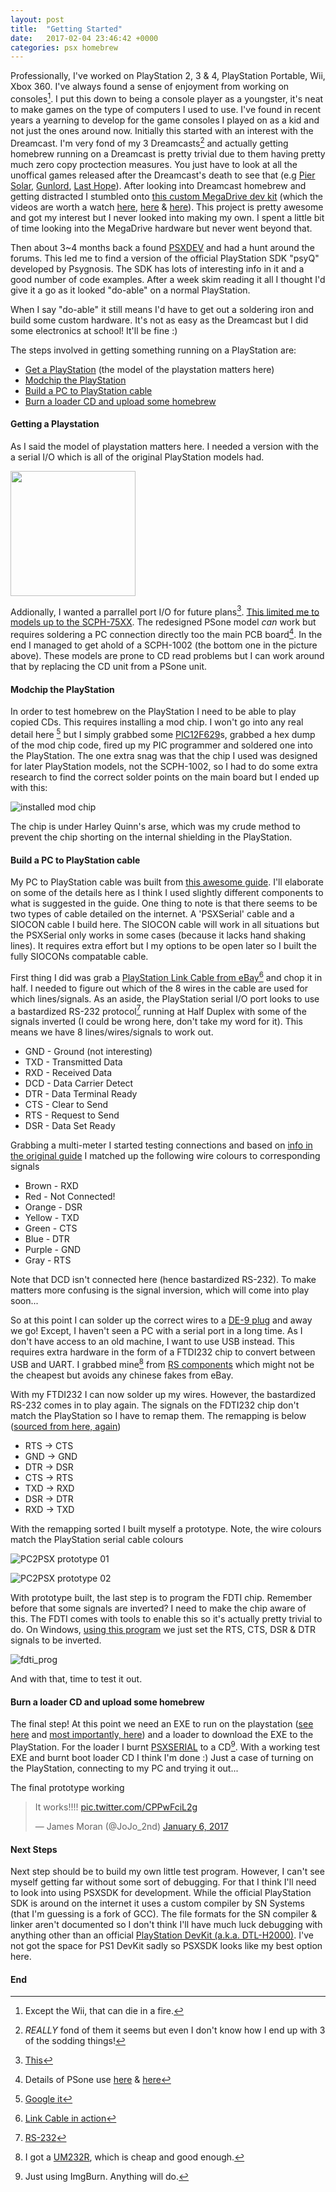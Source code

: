 ```yaml
---
layout: post
title:  "Getting Started"
date:   2017-02-04 23:46:42 +0000
categories: psx homebrew
---
```


Professionally, I've worked on PlayStation 2, 3 & 4, PlayStation Portable, Wii, Xbox 360. I've always found a sense of enjoyment from working on consoles[^1]. I put this down to being a console player as a youngster, it's neat to make games on the type of computers I used to use. I've found in recent years a yearning to develop for the game consoles I played on as a kid and not just the ones around now. Initially this started with an interest with the Dreamcast. I'm very fond of my 3 Dreamcasts[^2] and actually getting homebrew running on a Dreamcast is pretty trivial due to them having pretty much zero copy proctection measures. You just have to look at all the unoffical games released after the Dreamcast's death to see that (e.g [Pier Solar][1], [Gunlord][2], [Last Hope][3]). After looking into Dreamcast homebrew and getting distracted I stumbled onto [this custom MegaDrive dev kit][7] (which the videos are worth a watch [here][4], [here][5] & [here][6]). This project is pretty awesome and got my interest but I never looked into making my own. I spent a little bit of time looking into the MegaDrive hardware but never went beyond that. 

Then about 3~4 months back a found [PSXDEV][8] and had a hunt around the forums. This led me to find a version of the official PlayStation SDK "psyQ" developed by Psygnosis. The SDK has lots of interesting info in it and a good number of code examples. After a week skim reading it all I thought I'd give it a go as it looked "do-able" on a normal PlayStation.

When I say "do-able" it still means I'd have to get out a soldering iron and build some custom hardware. It's not as easy as the Dreamcast but I did some electronics at school! It'll be fine :)

The steps involved in getting something running on a PlayStation are:
* [Get a PlayStation](#getting-a-playstation) (the model of the playstation matters here)
* [Modchip the PlayStation](#modchip-the-playstation)
* [Build a PC to PlayStation cable](#build-a-pc-to-playstation-cable)
* [Burn a loader CD and upload some homebrew](#burn-a-loader-cd-and-upload-some-homebrew)

#### Getting a Playstation ####

As I said the model of playstation matters here. I needed a version with the a serial I/O which is all of the original PlayStation models had.

<img src="/images/getting_started/models_v1.jpg" width="200" />

Addionally, I wanted a parrallel port I/O for future plans[^3]. [This limited me to models up to the SCPH-75XX][10]. The redesigned PSone model *can* work but requires soldering a PC connection directly too the main PCB board[^4]. In the end I managed to get ahold of a SCPH-1002 (the bottom one in the picture above). These models are prone to CD read problems but I can work around that by replacing the CD unit from a PSone unit.


#### Modchip the PlayStation ####

In order to test homebrew on the PlayStation I need to be able to play copied CDs. This requires installing a mod chip. I won't go into any real detail here [^5] but I simply grabbed some [PIC12F629][15]s, grabbed a hex dump of the mod chip code, fired up my PIC programmer and soldered one into the PlayStation. The one extra snag was that the chip I used was designed for later PlayStation models, not the SCPH-1002, so I had to do some extra research to find the correct solder points on the main board but I ended up with this:

![installed mod chip][9]

The chip is under Harley Quinn's arse, which was my crude method to prevent the chip shorting on the internal shielding in the PlayStation.

#### Build a PC to PlayStation cable ####

My PC to PlayStation cable was built from [this awesome guide][16]. I'll elaborate on some of the details here as I think I used slightly different components to what is suggested in the guide. One thing to note is that there seems to be two types of cable detailed on the internet. A 'PSXSerial' cable and a SIOCON cable I build here. The SIOCON cable will work in all situations but the PSXSerial only works in some cases (because it lacks hand shaking lines). It requires extra effort but I my options to be open later so I built the fully SIOCONs compatable cable.

First thing I did was grab a [PlayStation Link Cable from eBay][17][^6] and chop it in half. I needed to figure out which of the 8 wires in the cable are used for which lines/signals. As an aside, the PlayStation serial I/O port looks to use a bastardized RS-232 protocol[^7] running at Half Duplex with some of the signals inverted (I could be wrong here, don't take my word for it). This means we have 8 lines/wires/signals to work out.
* GND - Ground (not interesting) 
* TXD - Transmitted Data
* RXD - Received Data
* DCD - Data Carrier Detect
* DTR - Data Terminal Ready
* CTS - Clear to Send
* RTS - Request to Send
* DSR - Data Set Ready

Grabbing a multi-meter I started testing connections and based on [info in the original guide][16] I matched up the following wire colours to corresponding signals
* Brown - RXD
* Red - Not Connected!
* Orange - DSR
* Yellow - TXD
* Green - CTS
* Blue - DTR
* Purple - GND
* Gray - RTS

Note that DCD isn't connected here (hence bastardized RS-232). To make matters more confusing is the signal inversion, which will come into play soon...

So at this point I can solder up the correct wires to a [DE-9 plug][20] and away we go! Except, I haven't seen a PC with a serial port in a long time. As I don't have access to an old machine, I want to use USB instead. This requires extra hardware in the form of a FTDI232 chip to convert between USB and UART. I grabbed mine[^8] from [RS components][21] which might not be the cheapest but avoids any chinese fakes from eBay.

With my FTDI232 I can now solder up my wires. However, the bastardized RS-232 comes in to play again. The signals on the FDTI232 chip don't match the PlayStation so I have to remap them. The remapping is below ([sourced from here, again][16])

* RTS -> CTS
* GND -> GND
* DTR -> DSR
* CTS -> RTS
* TXD -> RXD
* DSR -> DTR
* RXD -> TXD

With the remapping sorted I built myself a prototype. Note, the wire colours match the PlayStation serial cable colours

![PC2PSX prototype 01][23]

![PC2PSX prototype 02][24]

With prototype built, the last step is to program the FDTI chip. Remember before that some signals are inverted? I need to make the chip aware of this. The FDTI comes with tools to enable this so it's actually pretty trivial to do. On Windows, [using this program][25] we just set the RTS, CTS, DSR & DTR signals to be inverted.

![fdti_prog][26]

And with that, time to test it out.

#### Burn a loader CD and upload some homebrew ####

The final step! At this point we need an EXE to run on the playstation ([see here][27] and [most importantly, here][28]) and a loader to download the EXE to the PlayStation. For the loader I burnt [PSXSERIAL][29] to a CD[^9]. With a working test EXE and burnt boot loader CD I think I'm done :) Just a case of turning on the PlayStation, connecting to my PC and trying it out...

The final prototype working
<blockquote class="twitter-tweet" data-lang="en"><p lang="en" dir="ltr">It works!!!! <a href="https://t.co/CPPwFciL2g">pic.twitter.com/CPPwFciL2g</a></p>&mdash; James Moran (@JoJo_2nd) <a href="https://twitter.com/JoJo_2nd/status/817518666073968641">January 6, 2017</a></blockquote>
<script async src="//platform.twitter.com/widgets.js" charset="utf-8"></script>

#### Next Steps ####

Next step should be to build my own little test program. However, I can't see myself getting far without some sort of debugging. For that I think I'll need to look into using PSXSDK for development. While the official PlayStation SDK is around on the internet it uses a custom compiler by SN Systems (that I'm guessing is a fork of GCC). The file formats for the SN compiler & linker aren't documented so I don't think I'll have much luck debugging with anything other than an official [PlayStation DevKit (a.k.a. DTL-H2000)][30]. I've not got the space for PS1 DevKit sadly so PSXSDK looks like my best option here.

#### End ####

[^1]: Except the Wii, that can die in a fire.
[^2]: *REALLY* fond of them it seems but even I don't know how I end up with 3 of the sodding things!
[^3]: [This][11]
[^4]: Details of PSone use [here][12] & [here][13]
[^5]: [Google it][14]
[^6]: [Link Cable in action][18]
[^7]: [RS-232][19]
[^8]: I got a [UM232R][22], which is cheap and good enough.
[^9]: Just using ImgBurn. Anything will do.

[1]: https://www.youtube.com/watch?v=NFDHl-c9sac
[2]: https://www.youtube.com/watch?v=HygVagZtSO4
[3]: https://www.youtube.com/watch?v=FUbFYsyjAV4
[4]: https://www.youtube.com/watch?v=mEH7a-a8dvQ
[5]: https://www.youtube.com/watch?v=JxBzxhMhANI
[6]: https://www.youtube.com/watch?v=dLoudQc8L08
[7]: https://hackaday.io/project/1507-usb-megadrive-devkit
[8]: http://www.psxdev.net/
[9]: /images/getting_started/1002_modchip_installed.jpg
[10]: https://en.wikipedia.org/wiki/PlayStation_models#Comparison_of_models
[11]: http://ps-io.com/
[12]: http://www.psxdev.net/forum/viewtopic.php?f=62&t=365
[13]: http://assemblergames.com/l/threads/psone-usb-serial-mini-yaroze.25853/
[14]: https://www.google.co.uk/webhp?hl=en&sa=X&ved=0ahUKEwiGqu-j6_7RAhWEWBQKHTVaCfgQPAgD#hl=en&q=mm3+modchip+install
[15]: https://uk.rs-online.com/web/p/microcontrollers/5441670/
[16]: http://www.psxdev.net/forum/viewtopic.php?f=62&t=1071&p=10295&hilit=serial+cable#p10295
[17]: /images/getting_started/psx_link_cable.jpg
[18]: https://www.youtube.com/watch?v=kbM_Wt7YZl0
[19]: https://en.wikipedia.org/wiki/RS-232
[20]: https://en.wikipedia.org/wiki/D-subminiature
[21]: http://uk.rs-online.com/web/
[22]: https://uk.rs-online.com/web/p/interface-development-kits/0406568/
[23]: /images/getting_started/breadboard_pt.jpg
[24]: /images/getting_started/breadboard_pt2.jpg
[25]: http://www.ftdichip.com/Support/Utilities.htm#FT_PROG
[26]: /images/getting_started/ft_prog.png
[27]: http://www.psxdev.net/help/psyq_install.html
[28]: http://www.psxdev.net/help/psyq_hello_world.html
[29]: http://www.psxdev.net/forum/viewtopic.php?f=69&t=378
[30]: http://www.psxdev.net/images/store/DTL-H2000.JPG
